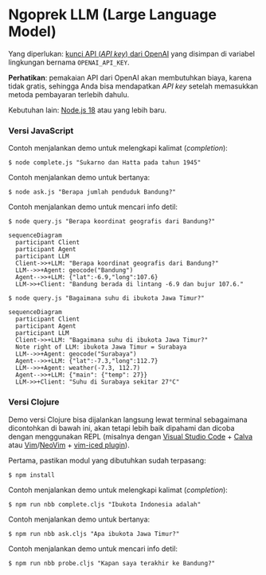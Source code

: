 # Ngoprek LLM (Large Language Model)

Yang diperlukan: [kunci API (_API key_) dari OpenAI](https://platform.openai.com/account/api-keys) yang disimpan di variabel lingkungan bernama `OPENAI_API_KEY`.

**Perhatikan**: pemakaian API dari OpenAI akan membutuhkan biaya, karena tidak gratis, sehingga Anda bisa mendapatkan _API key_ setelah memasukkan metoda pembayaran terlebih dahulu.

Kebutuhan lain: [Node.js 18](https://nodejs.org/) atau yang lebih baru.

### Versi JavaScript

Contoh menjalankan demo untuk melengkapi kalimat (_completion_):

```
$ node complete.js "Sukarno dan Hatta pada tahun 1945"
```

Contoh menjalankan demo untuk bertanya:

```
$ node ask.js "Berapa jumlah penduduk Bandung?"
```

Contoh menjalankan demo untuk mencari info detil:

```
$ node query.js "Berapa koordinat geografis dari Bandung?"
```

```mermaid
sequenceDiagram
  participant Client
  participant Agent
  participant LLM
  Client->>+LLM: "Berapa koordinat geografis dari Bandung?"
  LLM-->>+Agent: geocode("Bandung")
  Agent-->>+LLM: {"lat":-6.9,"long":107.6}
  LLM->>+Client: "Bandung berada di lintang -6.9 dan bujur 107.6."
```

```
$ node query.js "Bagaimana suhu di ibukota Jawa Timur?"
```

```mermaid
sequenceDiagram
  participant Client
  participant Agent
  participant LLM
  Client->>+LLM: "Bagaimana suhu di ibukota Jawa Timur?"
  Note right of LLM: ibukota Jawa Timur = Surabaya
  LLM-->>+Agent: geocode("Surabaya")
  Agent-->>+LLM: {"lat":-7.3,"long":112.7}
  LLM-->>+Agent: weather(-7.3, 112.7)
  Agent-->>+LLM: {"main": {"temp": 27}}
  LLM->>+Client: "Suhu di Surabaya sekitar 27°C"
```

### Versi Clojure

Demo versi Clojure bisa dijalankan langsung lewat terminal sebagaimana dicontohkan di bawah ini, akan tetapi lebih baik dipahami dan dicoba dengan menggunakan REPL (misalnya dengan [Visual Studio Code](https://code.visualstudio.com/) + [Calva](https://marketplace.visualstudio.com/items?itemName=betterthantomorrow.calva) atau [Vim](https://www.vim.org/)/[NeoVim](https://neovim.io/) + [vim-iced plugin](https://github.com/liquidz/vim-iced)).

Pertama, pastikan modul yang dibutuhkan sudah terpasang:

```
$ npm install
```

Contoh menjalankan demo untuk melengkapi kalimat (_completion_):

```
$ npm run nbb complete.cljs "Ibukota Indonesia adalah"
```

Contoh menjalankan demo untuk bertanya:

```
$ npm run nbb ask.cljs "Apa ibukota Jawa Timur?"
```

Contoh menjalankan demo untuk mencari info detil:

```
$ npm run nbb probe.cljs "Kapan saya terakhir ke Bandung?"
```
